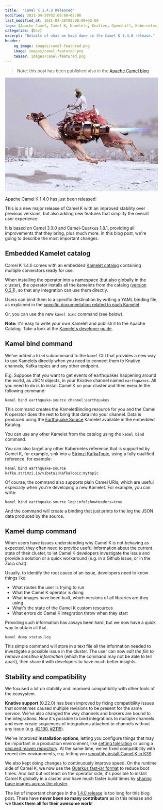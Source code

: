 ```yaml
---
title:  "Camel K 1.4.0 Released"
modified: 2021-04-20T02:00:00+02:00
last_modified_at: 2021-04-20T02:00:00+02:00
tags: [Apache Camel, Camel K, Kamelets, Knative, Openshift, Kubernetes, Serverless, JBoss Fuse]
categories: [Dev]
excerpt: "Details of what we have done in the Camel K 1.4.0 release."
header:
    og_image: images/camel-featured.png
    image: images/camel-featured.png
    teaser: images/camel-featured.png
---
```


> Note: this post has been published also in the [Apache Camel blog](https://camel.apache.org/blog/2021/04/camel-k-140-Whatsnew/)

![Camel K 1.4.0](/images/camel-featured.png)

Apache Camel K 1.4.0 has just been released!

This is a new major release of Camel K with an improved stability over previous versions, but also adding new features
that simplify the overall user experience.

It is based on Camel 3.9.0 and Camel-Quarkus 1.8.1, providing all improvements that they bring, plus much more. In this blog post, we're going to describe the most important changes.

## Embedded Kamelet catalog

Camel K 1.4.0 comes with an embedded [Kamelet catalog](https://camel.apache.org/camel-kamelets/latest/) containing multiple connectors ready for use.

When installing the operator into a namespace (but also globally in the cluster), the operator installs all the kamelets from the catalog ([version 0.2.1](https://github.com/apache/camel-kamelets/tree/v0.2.1)), so that any integration can use them directly.

Users can bind them to a specific destination by writing a YAML binding file, as explained in the [specific documentation related to each Kamelet](https://camel.apache.org/camel-kamelets/latest/aws-sqs-source.html#_knative_source).

Or, you can use the new `kamel bind` command (see below).

**Note:** it's easy to write your own Kamelet and publish it to the Apache Catalog. Take a look at the [Kamelets developer guide](https://camel.apache.org/camel-k/latest/kamelets/kamelets-dev.html).

## Kamel bind command

We've added a `bind` subcommand to the  `kamel` CLI that provides a new way to use Kamelets directly when you need to connect them to Knative channels, Kafka topics and any other endpoint.

E.g. Suppose that you want to get events of earthquakes happening around the world, as JSON objects, in your Knative channel named `earthquakes`. All you need to do is to install Camel K on your cluster and then execute the following command:

```
kamel bind earthquake-source channel:earthquakes
```

This command creates the KameletBinding resource for you and the Camel K operator does the rest to bring that data into your channel.
Data is produced using the [Earthquake Source](https://camel.apache.org/camel-kamelets/latest/earthquake-source.html) Kamelet available in the embedded Katalog.

You can use any other Kamelet from the catalog using the `kamel bind` command.

You can also target any other Kubernetes reference that is supported by Camel K, for example, sink into a [Strimzi KafkaTopic](https://strimzi.io/), using a fully qualified reference, for example:

```
kamel bind earthquake-source kafka.strimzi.io/v1beta1:KafkaTopic:mytopic
```

Of course, the command also supports plain Camel URIs, which are useful especially when you're developing a new Kamelet. For example, you can write:

```
kamel bind earthquake-source log:info?showHeaders=true
```

And the command will create a binding that just prints to the log the JSON data produced by the source.

## Kamel dump command

When users have issues understanding why Camel K is not behaving as expected, they often need to provide useful information 
about the current state of their cluster, to let Camel K developers investigate the issue and provide a solution or a quick workaround (e.g. in a Github issue, or in the Zulip chat).

Usually, to identify the root cause of an issue, developers need to know things like:

- What routes the user is trying to run
- What the Camel K operator is doing
- What images have been built, which versions of all libraries are they using
- What's the state of the Camel K custom resources
- What errors do Camel K integration throw when they start

Providing such information has always been hard, but we now have a quick way to obtain all that.

```
kamel dump status.log
```

This simple command will store in a text file all the information needed to investigate a possible issue in the cluster.
The user can now *edit the file to remove sensitive information* (which the command may not be able to tell apart), then 
share it with developers to have much better insights.

## Stability and compatibility

We focused a lot on stability and improved compatibility with other tools of the ecosystem.

**Knative support** (0.22.0) has been improved by fixing compatibility issues that sometimes caused multiple revisions
to be present for the same service. We've also changed the way channels and brokers are bound to the integrations. Now it's possible
to bind integrations to multiple channels and even create sequences of integrations attached to channels without any issue (e.g. [#2190](https://github.com/apache/camel-k/pull/2190), [#2115](https://github.com/apache/camel-k/pull/2115)).

We've improved **installation options**, letting you configure things that may be important in a production environment, like [setting toleration](https://github.com/apache/camel-k/pull/2114) or using a [secured maven repository](https://github.com/apache/camel-k/pull/2180).
At the same time, we've fixed compatibility with recent dev environments, e.g. letting you [smoothly install Camel K in K3S](https://camel.apache.org/camel-k/latest/installation/registry/k3s.html).

We also kept doing changes to continuously improve speed. On the runtime side of Camel K, we now use the [Quarkus fast-jar format](https://github.com/apache/camel-k/pull/1931) to reduce boot times. And last but not least on the operator side, it's possible to install Camel K globally in a cluster and have much faster build times by [sharing base images across the cluster](https://github.com/apache/camel-k/pull/2058).

The list of important changes in the [1.4.0 release](https://github.com/apache/camel-k/releases/tag/v1.4.0) is too long for this blog post. There have **never been so many contributors** as in this release and we **thank them all for their awesome work!**
